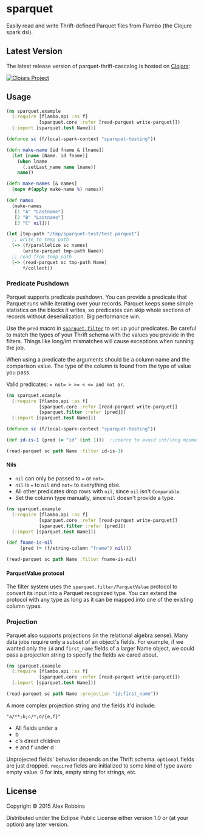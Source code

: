 # sparquet

Easily read and write Thrift-defined Parquet files from Flambo (the Clojure spark dsl).

## Latest Version

The latest release version of parquet-thrift-cascalog is hosted on [Clojars](https://clojars.org):

[![Clojars Project](http://clojars.org/sparquet/latest-version.svg)](http://clojars.org/sparquet)

## Usage

```clojure
(ns sparquet.example
  (:require [flambo.api :as f]
            [sparquet.core :refer [read-parquet write-parquet]])
  (:import [sparquet.test Name]))

(defonce sc (f/local-spark-context "sparquet-testing"))

(defn make-name [id fname & [lname]]
  (let [name (Name. id fname)]
    (when lname
      (.setLast_name name lname))
    name))

(defn make-names [& names]
  (mapv #(apply make-name %) names))

(def names
  (make-names
   [1 "A" "Lastname"]
   [2 "B" "Lastname"]
   [3 "C" nil]))

(let [tmp-path "/tmp/sparquet-test/test.parquet"]
  ;; write to temp path
  (-> (f/parallelize sc names)
      (write-parquet tmp-path Name))
  ;; read from temp path
  (-> (read-parquet sc tmp-path Name)
      f/collect))
```

### Predicate Pushdown

Parquet supports predicate pushdown. You can provide a predicate
that Parquet runs while iterating over your records. Parquet
keeps some simple statistics on the blocks it writes, so predicates
can skip whole sections of records without deserialization. Big
performance win.

Use the `pred` macro in
[`sparquet.filter`](src/sparquet/filter.clj)
to set up your predicates.  Be careful to match the types of your
Thrift schema with the values you provide in the filters. Things like
long/int mismatches will cause exceptions when running the job.

When using a predicate the arguments should be a column name and the
comparison value. The type of the column is found from the type of
value you pass.

Valid predicates: `= not= > >= < <= and not or`.

```clojure
(ns sparquet.example
  (:require [flambo.api :as f]
            [sparquet.core :refer [read-parquet write-parquet]]
            [sparquet.filter :refer [pred]])
  (:import [sparquet.test Name]))

(defonce sc (f/local-spark-context "sparquet-testing"))

(def id-is-1 (pred (= "id" (int 1)))  ;;coerce to avoid int/long mismatch

(read-parquet sc path Name :filter id-is-1)
```

#### Nils

* `nil` can only be passed to `=` or `not=`.
* `nil` is `=` to `nil` and `not=` to everything else.
* All other predicates drop rows with `nil`, since `nil` isn't `Comparable`.
* Set the column type manually, since `nil` doesn't provide a type.

```clojure
(ns sparquet.example
  (:require [flambo.api :as f]
            [sparquet.core :refer [read-parquet write-parquet]]
            [sparquet.filter :refer [pred]])
  (:import [sparquet.test Name]))

(def fname-is-nil
     (pred (= (f/string-column "fname") nil)))

(read-parquet sc path Name :filter fname-is-nil)
```

#### ParquetValue protocol

The filter system uses the
`sparquet.filter/ParquetValue` protocol to convert its
input into a Parquet recognized type. You can extend the protocol with
any type as long as it can be mapped into one of the existing column
types.

### Projection

Parquet also supports projections (in the relational algebra
sense). Many data jobs require only a subset of an object's fields. For
example, if we wanted only the `id` and `first_name` fields of a
larger Name object, we could pass a projection string to specify the
fields we cared about.

```clojure
(ns sparquet.example
  (:require [flambo.api :as f]
            [sparquet.core :refer [read-parquet write-parquet]])
  (:import [sparquet.test Name]))

(read-parquet sc path Name :projection "id;first_name"))
```

A more complex projection string and the fields it'd include:

`"a/**;b;c/*;d/{e,f}"`

* All fields under a
* b
* c's direct children
* e and f under d

Unprojected fields' behavior depends on the Thrift schema. `optional`
fields are just dropped. `required` fields are initialized to some
kind of type aware empty value. 0 for ints, empty string for strings,
etc.

## License

Copyright © 2015 Alex Robbins

Distributed under the Eclipse Public License either version 1.0 or (at
your option) any later version.

